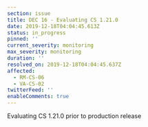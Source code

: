 ```yaml
---
section: issue
title: DEC 16 - Evaluating CS 1.21.0
date: 2019-12-18T04:04:45.613Z
status: in_progress
pinned: ''
current_severity: monitoring
max_severity: monitoring
duration: ''
resolved_on: 2019-12-18T04:04:45.637Z
affected:
  - RM-CS-06
  - VA-CS-02
twitterFeed: ''
enableComments: true
---
```

Evaluating CS 1.21.0 prior to production release
